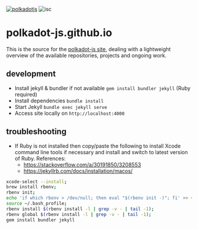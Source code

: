 [![polkadotjs](https://img.shields.io/badge/polkadot-js-orange.svg?style=flat-square)](https://polkadot.js.org)
![isc](https://img.shields.io/badge/license-ISC-lightgrey.svg?style=flat-square)

# polkadot-js.github.io

This is the source for the [polkadot-js site](https://polkadot-js.github.io), dealing with a lightweight overview of the available repositories, projects and ongoing work.

## development

- Install jekyll & bundler if not available `gem install bundler jekyll` (Ruby required)
- Install dependencies `bundle install`
- Start Jekyll `bundle exec jekyll serve`
- Access site locally on `http://localhost:4000`

## troubleshooting
- If Ruby is not installed then copy/paste the following to install Xcode command line tools if necessary and install and switch to latest version of Ruby. References:
  - https://stackoverflow.com/a/30191850/3208553
  - https://jekyllrb.com/docs/installation/macos/
```bash
xcode-select --install;
brew install rbenv;
rbenv init;
echo 'if which rbenv > /dev/null; then eval "$(rbenv init -)"; fi' >> ~/.bash_profile;
source ~/.bash_profile;
rbenv install $(rbenv install -l | grep -v - | tail -1);
rbenv global $(rbenv install -l | grep -v - | tail -1);
gem install bundler jekyll
```
